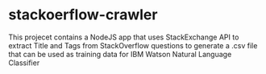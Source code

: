 # stackoerflow-crawler

This projecet contains a NodeJS app that uses StackExchange API to extract Title and Tags from StackOverflow questions to generate a .csv file that can be used as training data for IBM Watson Natural Language Classifier
